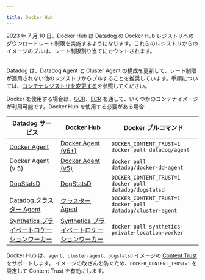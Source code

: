 ```yaml
---

title: Docker Hub
---
```


<div class="alert alert-warning">2023 年 7 月 10 日、Docker Hub は Datadog の Docker Hub レジストリへのダウンロードレート制限を実施するようになります。これらのレジストリからのイメージのプルは、レート制限割り当てにカウントされます。<br/><br/>

Datadog は、Datadog Agent と Cluster Agent の構成を更新して、レート制限が適用されない他のレジストリからプルすることを推奨しています。手順については、<a href="/agent/guide/changing_container_registry">コンテナレジストリを変更する</a>を参照してください。</div>

Docker を使用する場合は、[GCR][11]、[ECR][12] を通して、いくつかのコンテナイメージが利用可能です。Docker Hub を使用する必要がある場合:

| Datadog サービス                         | Docker Hub                               | Docker プルコマンド                                        |
|-----------------------------------------|------------------------------------------|------------------------------------------------------------|
| [Docker Agent][1]                       | [Docker Agent (v6+)][2]                  | `DOCKER_CONTENT_TRUST=1 docker pull datadog/agent`         |
| Docker Agent (v 5)                      | [Docker Agent (v5)][3]                   | `docker pull datadog/docker-dd-agent`                      |
| [DogStatsD][4]                          | [DogStatsD][5]                           | `DOCKER_CONTENT_TRUST=1 docker pull datadog/dogstatsd`     |
| [Datadog クラスター Agent][6]              | [クラスター Agent][7]                       | `DOCKER_CONTENT_TRUST=1 docker pull datadog/cluster-agent` |
| [Synthetics プライベートロケーションワーカー][8] | [Synthetics プライベートロケーションワーカー][9]  | `docker pull synthetics-private-location-worker`           |

Docker Hub は、`agent`、`cluster-agent`、`dogstatsd` イメージの [Content Trust][10] をサポートします。
イメージの改ざんを防ぐため、`DOCKER_CONTENT_TRUST=1` を設定して Content Trust を有効にします。

[1]: /ja/agent/docker/
[2]: https://hub.docker.com/r/datadog/agent
[3]: https://hub.docker.com/r/datadog/docker-dd-agent
[4]: /ja/developers/dogstatsd/
[5]: https://hub.docker.com/r/datadog/dogstatsd
[6]: /ja/agent/cluster_agent/
[7]: https://hub.docker.com/r/datadog/cluster-agent
[8]: /ja/getting_started/synthetics/private_location
[9]: https://hub.docker.com/r/datadog/synthetics-private-location-worker
[10]: https://docs.docker.com/engine/security/trust/
[11]: /ja/agent/guide/container-images-for-docker-environments/?tab=gcr
[12]: /ja/agent/guide/container-images-for-docker-environments/?tab=ecr
